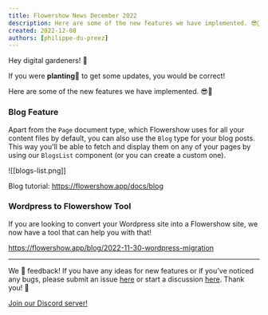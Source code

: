 ```yaml
---
title: Flowershow News December 2022
description: Here are some of the new features we have implemented. 😎🚀
created: 2022-12-08
authors: [philippe-du-preez]
---
```


Hey digital gardeners! 💐

If you were **planting**🌱 to get some updates, you would be correct!

Here are some of the new features we have implemented. 😎🚀

### Blog Feature

Apart from the `Page` document type, which Flowershow uses for all your content files by default, you can also use the `Blog` type for your blog posts. This way you'll be able to fetch and display them on any of your pages by using our `BlogsList` component (or you can create a custom one).

![[blogs-list.png]]

Blog tutorial: https://flowershow.app/docs/blog

### Wordpress to Flowershow Tool

If you are looking to convert your Wordpress site into a Flowershow site, we now have a tool that can help you with that!

https://flowershow.app/blog/2022-11-30-wordpress-migration

---

We 💙 feedback! If you have any ideas for new features or if you’ve noticed any bugs, please submit an issue [here](https://github.com/flowershow/flowershow/issues) or start a discussion [here](https://github.com/flowershow/flowershow/discussions). Thank you! 🌷

[Join our Discord server!](https://discord.gg/vQ5Y2uUzt6)
